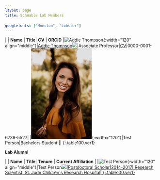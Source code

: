 ```yaml
---
layout: page
title: Schnable Lab Members

googlefonts: ["Monoton", "Lobster"]
---
```


| | **Name** | **Title**| **CV** | **ORCID**
|![Addie Thompson](/images/People_Images/jamesschnable.jpg){:width="120" align="middle"}|[Addie Thompson](/peoplepages/jschnable/)<a href="https://twitter.com/szintri"><img src="/images/Twitter_logo_blue.png" style="width: 15px;"></a>|Associate Professor|[CV](/CVs/JSchnable.pdf)|0000-0001-6739-5527|
|![Test Person](/images/People_Images/Sierra.jpg){:width="120"}|Test Person|Bachelors Student|||
{:.table100.ver1}

**Lab Alumni**

| | **Name** | **Title**| **Tenure** | **Current Affiliation** |
|![Test Person](/images/People_Images/yzhang_small.jpg){:width="120" align="middle"}|Test Person<a href="https://twitter.com/zymaize"><img src="/images/Twitter_logo_blue.png" style="width: 15px;">|Postdoctoral Scholar|2014-2017| Research Scientist, St. Jude Children's Research Hospital|
{:.table100.ver1}
